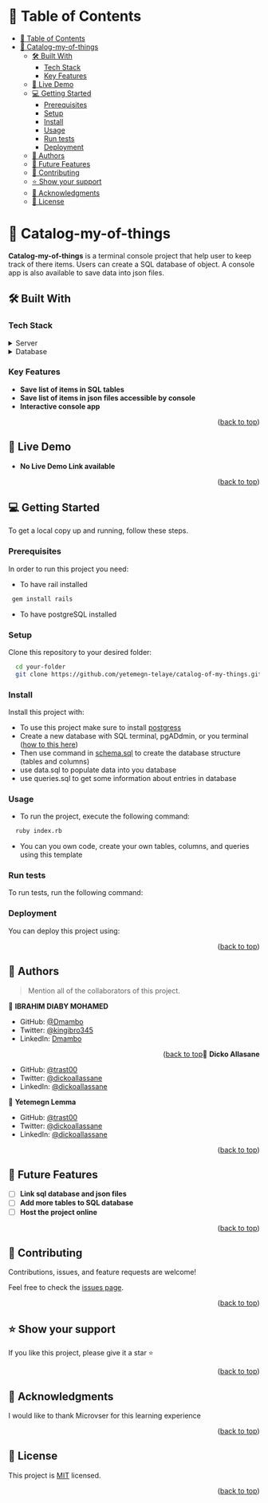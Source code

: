 <a name="readme-top"></a>

# 📗 Table of Contents

- [📗 Table of Contents](#-table-of-contents)
- [📖 Catalog-my-of-things ](#-catalog-my-of-things-)
  - [🛠 Built With ](#-built-with-)
    - [Tech Stack ](#tech-stack-)
    - [Key Features ](#key-features-)
  - [🚀 Live Demo ](#-live-demo-)
  - [💻 Getting Started ](#-getting-started-)
    - [Prerequisites](#prerequisites)
    - [Setup](#setup)
    - [Install](#install)
    - [Usage](#usage)
    - [Run tests](#run-tests)
    - [Deployment](#deployment)
  - [👥 Authors ](#-authors-)
  - [🔭 Future Features ](#-future-features-)
  - [🤝 Contributing ](#-contributing-)
  - [⭐️ Show your support ](#️-show-your-support-)
  - [🙏 Acknowledgments ](#-acknowledgments-)
  - [📝 License ](#-license-)

<!-- PROJECT DESCRIPTION -->

# 📖 Catalog-my-of-things <a name="about-project"></a>

**Catalog-my-of-things** is a terminal console project that help user to keep track of there items. Users can create a SQL database of object. A console app is also available to save data into json files.

## 🛠 Built With <a name="built-with"></a>

### Tech Stack <a name="tech-stack"></a>

<details>
  <summary>Server</summary>
  <ul>
    <li><a href="https://reactjs.org/">Ruby</a></li>
  </ul>
</details>

<details>
<summary>Database</summary>
  <ul>
    <li><a href="https://www.postgresql.org/">PostgreSQL</a></li>
  </ul>
</details>

### Key Features <a name="key-features"></a>

- **Save list of items in SQL tables**
- **Save list of items in json files accessible by console**
- **Interactive console app**

<p align="right">(<a href="#readme-top">back to top</a>)</p>

## 🚀 Live Demo <a name="live-demo"></a>

- **No Live Demo Link available**

<p align="right">(<a href="#readme-top">back to top</a>)</p>


## 💻 Getting Started <a name="getting-started"></a>

To get a local copy up and running, follow these steps.

### Prerequisites

In order to run this project you need:

- To have rail installed
```sh
 gem install rails
```

- To have postgreSQL installed

### Setup

Clone this repository to your desired folder:

```sh
  cd your-folder
  git clone https://github.com/yetemegn-telaye/catalog-of-my-things.git
```

### Install

Install this project with:

- To use this project make sure to install [postgress](https://www.postgresql.org/)
- Create a new database with SQL terminal, pgADdmin, or you terminal ([how to this here](https://www.postgresql.org/docs/current/sql-createdatabase.html))
- Then use command in [schema.sql]() to create the database structure (tables and columns)
- use data.sql to populate data into you database
- use queries.sql to get some information about entries in database


### Usage

- To run the project, execute the following command:

```sh
  ruby index.rb
```

- You can you own code, create your own tables, columns, and queries using this template

### Run tests

To run tests, run the following command:

<!--
Example command:

```sh
  bin/rails test test/models/article_test.rb
```
--->

### Deployment

You can deploy this project using:

<!--
Example:

```sh

```
 -->

<p align="right">(<a href="#readme-top">back to top</a>)</p>

<!-- AUTHORS -->

## 👥 Authors <a name="authors"></a>

> Mention all of the collaborators of this project.

👤 **IBRAHIM DIABY MOHAMED**

- GitHub: [@Dmambo](https://github.com/Dmambo)
- Twitter: [@kingibro345](https://twitter.com/kingibro345)
- LinkedIn: [Dmambo](https://linkedin.com/in/Dmambo)
<p align="right">(<a href="#readme-top">back to top</a

👤 **Dicko Allasane**

- GitHub: [@trast00](https://github.com/Trast00)
- Twitter: [@dickoallassane](https://twitter.com/AllassaneDicko0/)
- LinkedIn: [@dickoallassane](https://www.linkedin.com/in/allassane-dicko-744aaa224)

👤 **Yetemegn Lemma**

- GitHub: [@trast00](https://github.com/Trast00)
- Twitter: [@dickoallassane](https://twitter.com/AllassaneDicko0/)
- LinkedIn: [@dickoallassane](https://www.linkedin.com/in/allassane-dicko-744aaa224)

<p align="right">(<a href="#readme-top">back to top</a>)</p>

## 🔭 Future Features <a name="future-features"></a>

- [ ] **Link sql database and json files**
- [ ] **Add more tables to SQL database**
- [ ] **Host the project online**

<p align="right">(<a href="#readme-top">back to top</a>)</p>

## 🤝 Contributing <a name="contributing"></a>

Contributions, issues, and feature requests are welcome!

Feel free to check the [issues page]([../../issues/](https://github.com/yetemegn-telaye/catalog-of-my-things/issues)).

<p align="right">(<a href="#readme-top">back to top</a>)</p>

## ⭐️ Show your support <a name="support"></a>

If you like this project, please give it a star ⭐️

<p align="right">(<a href="#readme-top">back to top</a>)</p>

## 🙏 Acknowledgments <a name="acknowledgements"></a>

I would like to thank Microvser for this learning experience

<p align="right">(<a href="#readme-top">back to top</a>)</p>

## 📝 License <a name="license"></a>

This project is [MIT](./LICENSE) licensed.

<p align="right">(<a href="#readme-top">back to top</a>)</p>
